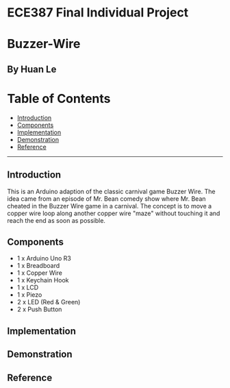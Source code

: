 # ECE387 Final Individual Project
# Buzzer-Wire
## By Huan Le

# Table of Contents
* [Introduction](#Introduction)
* [Components](#Components)
* [Implementation](#Implementation)
* [Demonstration](#Demonstration)
* [Reference](#Reference)
--------------------
## Introduction
This is an Arduino adaption of the classic carnival game Buzzer Wire.  The idea came from an episode of Mr. Bean comedy show where Mr. Bean cheated in the Buzzer Wire game in a carnival. The concept is to move a copper wire loop along another copper wire "maze" without touching it and reach the end as soon as possible.
## Components
* 1 x Arduino Uno R3
* 1 x Breadboard
* 1 x Copper Wire
* 1 x Keychain Hook
* 1 x LCD
* 1 x Piezo
* 2 x LED (Red & Green)
* 2 x Push Button

## Implementation

## Demonstration

## Reference
